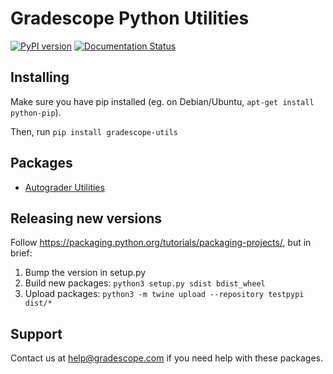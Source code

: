 # Gradescope Python Utilities

[![PyPI version](https://badge.fury.io/py/gradescope-utils.svg)](https://badge.fury.io/py/gradescope-utils)
[![Documentation Status](https://readthedocs.org/projects/gradescope-utils/badge/?version=latest)](https://gradescope-utils.readthedocs.io/en/latest/?badge=latest)

## Installing

Make sure you have pip installed (eg. on Debian/Ubuntu, `apt-get install python-pip`).

Then, run `pip install gradescope-utils`

## Packages

- [Autograder Utilities](/gradescope_utils/autograder_utils)

## Releasing new versions

Follow https://packaging.python.org/tutorials/packaging-projects/, but in brief:

1. Bump the version in setup.py
2. Build new packages: `python3 setup.py sdist bdist_wheel`
3. Upload packages: `python3 -m twine upload --repository testpypi dist/*`

## Support

Contact us at [help@gradescope.com](mailto:help@gradescope.com) if you need help with these packages.
